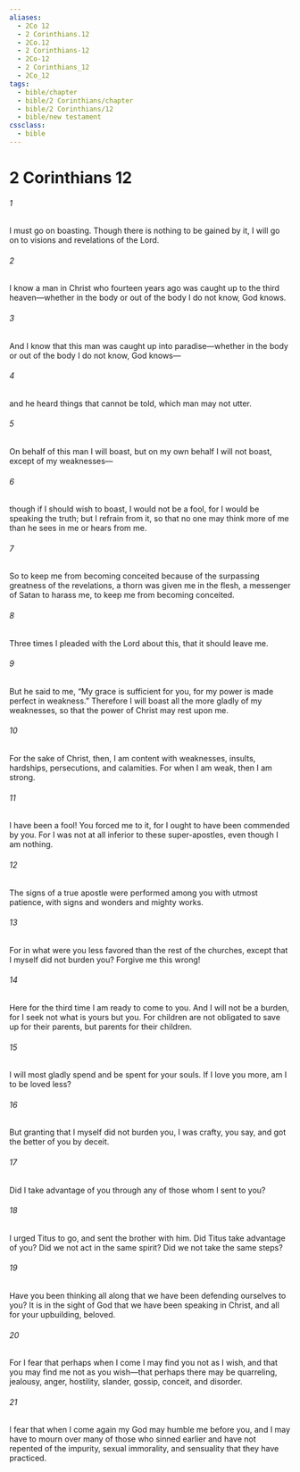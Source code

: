 ```yaml
---
aliases:
  - 2Co 12
  - 2 Corinthians.12
  - 2Co.12
  - 2 Corinthians-12
  - 2Co-12
  - 2 Corinthians_12
  - 2Co_12
tags:
  - bible/chapter
  - bible/2 Corinthians/chapter
  - bible/2 Corinthians/12
  - bible/new testament
cssclass:
  - bible
---
```


# 2 Corinthians 12

###### 1
I must go on boasting. Though there is nothing to be gained by it, I will go on to visions and revelations of the Lord.
###### 2
I know a man in Christ who fourteen years ago was caught up to the third heaven—whether in the body or out of the body I do not know, God knows.
###### 3
And I know that this man was caught up into paradise—whether in the body or out of the body I do not know, God knows—
###### 4
and he heard things that cannot be told, which man may not utter.
###### 5
On behalf of this man I will boast, but on my own behalf I will not boast, except of my weaknesses—
###### 6
though if I should wish to boast, I would not be a fool, for I would be speaking the truth; but I refrain from it, so that no one may think more of me than he sees in me or hears from me.
###### 7
So to keep me from becoming conceited because of the surpassing greatness of the revelations,  a thorn was given me in the flesh, a messenger of Satan to harass me, to keep me from becoming conceited.
###### 8
Three times I pleaded with the Lord about this, that it should leave me.
###### 9
But he said to me, “My grace is sufficient for you, for my power is made perfect in weakness.” Therefore I will boast all the more gladly of my weaknesses, so that the power of Christ may rest upon me.
###### 10
For the sake of Christ, then, I am content with weaknesses, insults, hardships, persecutions, and calamities. For when I am weak, then I am strong.
###### 11
I have been a fool! You forced me to it, for I ought to have been commended by you. For I was not at all inferior to these super-apostles, even though I am nothing.
###### 12
The signs of a true apostle were performed among you with utmost patience, with signs and wonders and mighty works.
###### 13
For in what were you less favored than the rest of the churches, except that I myself did not burden you? Forgive me this wrong!
###### 14
Here for the third time I am ready to come to you. And I will not be a burden, for I seek not what is yours but you. For children are not obligated to save up for their parents, but parents for their children.
###### 15
I will most gladly spend and be spent for your souls. If I love you more, am I to be loved less?
###### 16
But granting that I myself did not burden you, I was crafty, you say, and got the better of you by deceit.
###### 17
Did I take advantage of you through any of those whom I sent to you?
###### 18
I urged Titus to go, and sent the brother with him. Did Titus take advantage of you? Did we not act in the same spirit? Did we not take the same steps?
###### 19
Have you been thinking all along that we have been defending ourselves to you? It is in the sight of God that we have been speaking in Christ, and all for your upbuilding, beloved.
###### 20
For I fear that perhaps when I come I may find you not as I wish, and that you may find me not as you wish—that perhaps there may be quarreling, jealousy, anger, hostility, slander, gossip, conceit, and disorder.
###### 21
I fear that when I come again my God may humble me before you, and I may have to mourn over many of those who sinned earlier and have not repented of the impurity, sexual immorality, and sensuality that they have practiced.


